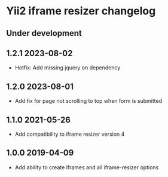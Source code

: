 # Yii2 iframe resizer changelog

Under development
-----------------

1.2.1 2023-08-02
-----------------
- Hotfix: Add missing jquery on dependency

1.2.0 2023-08-01
-----------------
- Add fix for page not scrolling to top when form is submitted

1.1.0 2021-05-26
-----------------
- Add compatibility to iframe resizer version 4

1.0.0 2019-04-09
-----------------
- Add ability to create iframes and all iframe-resizer options